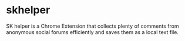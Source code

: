 # skhelper
SK helper is a Chrome Extension that collects plenty of comments from anonymous social forums efficiently and saves them as a local text file.
